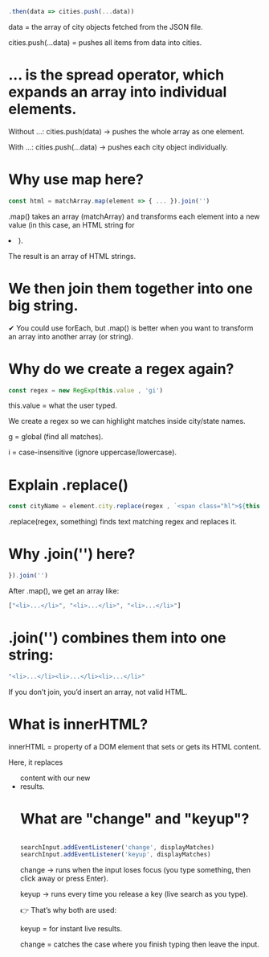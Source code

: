 ```javascript
.then(data => cities.push(...data))
```
data = the array of city objects fetched from the JSON file.

cities.push(...data) = pushes all items from data into cities.

# ... is the spread operator, which expands an array into individual elements.

Without ...: cities.push(data) → pushes the whole array as one element.

With ...: cities.push(...data) → pushes each city object individually.

# Why use map here?
```javascript
const html = matchArray.map(element => { ... }).join('')
```

.map() takes an array (matchArray) and transforms each element into a new value (in this case, an HTML string for <li>).

The result is an array of HTML strings.

# We then join them together into one big string.

✔ You could use forEach, but .map() is better when you want to transform an array into another array (or string).

#  Why do we create a regex again?
```javascript
const regex = new RegExp(this.value , 'gi')

```
this.value = what the user typed.

We create a regex so we can highlight matches inside city/state names.

g = global (find all matches).

i = case-insensitive (ignore uppercase/lowercase).

# Explain .replace()

```javascript
const cityName = element.city.replace(regex , `<span class="hl">${this.value}</span>`)

```
.replace(regex, something) finds text matching regex and replaces it.

# Why .join('') here?
```javascript
}).join('')
```
After .map(), we get an array like:

```javascript
["<li>...</li>", "<li>...</li>", "<li>...</li>"]
```
# .join('') combines them into one string:

```javascript
"<li>...</li><li>...</li><li>...</li>"
```
If you don’t join, you’d insert an array, not valid HTML.

# What is innerHTML?

innerHTML = property of a DOM element that sets or gets its HTML content.

Here, it replaces <ul class="suggestions"> content with our new <li> results.

# What are "change" and "keyup"?
```javascript

searchInput.addEventListener('change', displayMatches)
searchInput.addEventListener('keyup', displayMatches)
```

change → runs when the input loses focus (you type something, then click away or press Enter).

keyup → runs every time you release a key (live search as you type).

👉 That’s why both are used:

keyup = for instant live results.

change = catches the case where you finish typing then leave the input.